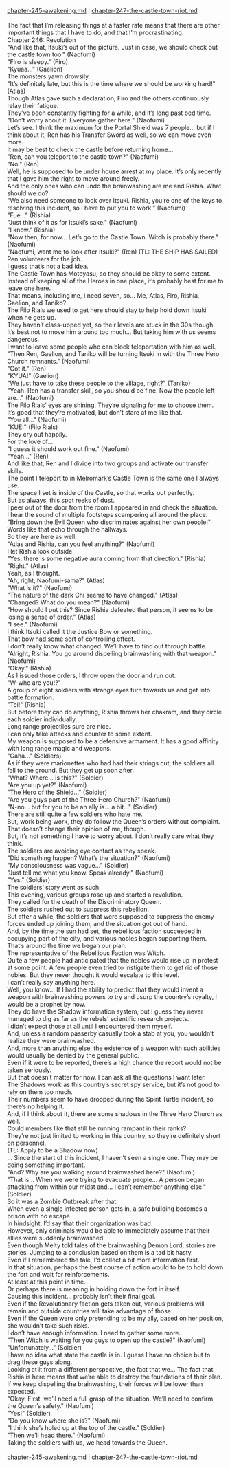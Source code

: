 [chapter-245-awakening.md](./chapter-245-awakening.md) | [chapter-247-the-castle-town-riot.md](./chapter-247-the-castle-town-riot.md) <br/>
<br/>
The fact that I’m releasing things at a faster rate means that there are other important things that I have to do, and that I’m procrastinating.<br/>
Chapter 246: Revolution<br/>
"And like that, Itsuki’s out of the picture. Just in case, we should check out the castle town too." (Naofumi)<br/>
"Firo is sleepy." (Firo)<br/>
"Kyuaa…" (Gaelion)<br/>
The monsters yawn drowsily.<br/>
"It’s definitely late, but this is the time where we should be working hard!" (Atlas)<br/>
Though Atlas gave such a declaration, Firo and the others continuously relay their fatigue.<br/>
They’ve been constantly fighting for a while, and it’s long past bed time.<br/>
"Don’t worry about it. Everyone gather here." (Naofumi)<br/>
Let’s see. I think the maximum for the Portal Shield was 7 people… but if I think about it, Ren has his Transfer Sword as well, so we can move even more.<br/>
It may be best to check the castle before returning home…<br/>
"Ren, can you teleport to the castle town?" (Naofumi)<br/>
"No." (Ren)<br/>
Well, he is supposed to be under house arrest at my place. It’s only recently that I gave him the right to move around freely.<br/>
And the only ones who can undo the brainwashing are me and Rishia. What should we do?<br/>
"We also need someone to look over Itsuki. Rishia, you’re one of the keys to resolving this incident, so I have to put you to work." (Naofumi)<br/>
"Fue…" (Rishia)<br/>
"Just think of it as for Itsuki’s sake." (Naofumi)<br/>
"I know." (Rishia)<br/>
"Now then, for now… Let’s go to the Castle Town. Witch is probably there." (Naofumi)<br/>
"Naofumi, want me to look after Itsuki?" (Ren) (TL: THE SHIP HAS SAILED)<br/>
Ren volunteers for the job.<br/>
I guess that’s not a bad idea.<br/>
The Castle Town has Motoyasu, so they should be okay to some extent.<br/>
Instead of keeping all of the Heroes in one place, it’s probably best for me to leave one here.<br/>
That means, including me, I need seven, so… Me, Atlas, Firo, Rishia, Gaelion, and Taniko?<br/>
The Filo Rials we used to get here should stay to help hold down Itsuki when he gets up.<br/>
They haven’t class-upped yet, so their levels are stuck in the 30s though.<br/>
It’s best not to move him around too much… But taking him with us seems dangerous.<br/>
I want to leave some people who can block teleportation with him as well.<br/>
"Then Ren, Gaelion, and Taniko will be turning Itsuki in with the Three Hero Church remnants." (Naofumi)<br/>
"Got it." (Ren)<br/>
"KYUA!" (Gaelion)<br/>
"We just have to take these people to the village, right?" (Taniko)<br/>
"Yeah. Ren has a transfer skill, so you should be fine. Now the people left are…" (Naofumi)<br/>
The Filo Rials’ eyes are shining. They’re signaling for me to choose them.<br/>
It’s good that they’re motivated, but don’t stare at me like that.<br/>
"You all…" (Naofumi)<br/>
"KUE!" (Filo Rials)<br/>
They cry out happily.<br/>
For the love of…<br/>
"I guess it should work out fine." (Naofumi)<br/>
"Yeah…" (Ren)<br/>
And like that, Ren and I divide into two groups and activate our transfer skills.<br/>
The point I teleport to in Melromark’s Castle Town is the same one I always use.<br/>
The space I set is inside of the Castle, so that works out perfectly.<br/>
But as always, this spot reeks of dust.<br/>
I peer out of the door from the room I appeared in and check the situation.<br/>
I hear the sound of multiple footsteps scampering all around the place.<br/>
"Bring down the Evil Queen who discriminates against her own people!"<br/>
Words like that echo through the hallways.<br/>
So they are here as well.<br/>
"Atlas and Rishia, can you feel anything?" (Naofumi)<br/>
I let Rishia look outside.<br/>
"Yes, there is some negative aura coming from that direction." (Rishia)<br/>
"Right." (Atlas)<br/>
Yeah, as I thought.<br/>
"Ah, right, Naofumi-sama?" (Atlas)<br/>
"What is it?" (Naofumi)<br/>
"The nature of the dark Chi seems to have changed." (Atlas)<br/>
"Changed? What do you mean?" (Naofumi)<br/>
"How should I put this? Since Rishia defeated that person, it seems to be losing a sense of order." (Atlas)<br/>
"I see." (Naofumi)<br/>
I think Itsuki called it the Justice Bow or something.<br/>
That bow had some sort of controlling effect.<br/>
I don’t really know what changed. We’ll have to find out through battle.<br/>
"Alright, Rishia. You go around dispelling brainwashing with that weapon." (Naofumi)<br/>
"Okay." (Rishia)<br/>
As I issued those orders, I throw open the door and run out.<br/>
"W-who are you!?"<br/>
A group of eight soldiers with strange eyes turn towards us and get into battle formation.<br/>
"Tei!" (Rishia)<br/>
But before they can do anything, Rishia throws her chakram, and they circle each soldier individually.<br/>
Long range projectiles sure are nice.<br/>
I can only take attacks and counter to some extent.<br/>
My weapon is supposed to be a defensive armament. It has a good affinity with long range magic and weapons.<br/>
"Gaha…" (Soldiers)<br/>
As if they were marionettes who had had their strings cut, the soldiers all fall to the ground. But they get up soon after.<br/>
"What? Where… is this?" (Soldier)<br/>
"Are you up yet?" (Naofumi)<br/>
"The Hero of the Shield…" (Soldier)<br/>
"Are you guys part of the Three Hero Church?" (Naofumi)<br/>
"N-no… but for you to be an ally is… a bit…" (Soldier)<br/>
There are still quite a few soldiers who hate me.<br/>
But, work being work, they do follow the Queen’s orders without complaint. That doesn’t change their opinion of me, though.<br/>
But, it’s not something I have to worry about. I don’t really care what they think.<br/>
The soldiers are avoiding eye contact as they speak.<br/>
"Did something happen? What’s the situation?" (Naofumi)<br/>
"My consciousness was vague…" (Soldier)<br/>
"Just tell me what you know. Speak already." (Naofumi)<br/>
"Yes." (Soldier)<br/>
The soldiers’ story went as such.<br/>
This evening, various groups rose up and started a revolution.<br/>
They called for the death of the Discriminatory Queen.<br/>
The soldiers rushed out to suppress this rebellion.<br/>
But after a while, the soldiers that were supposed to suppress the enemy forces ended up joining them, and the situation got out of hand.<br/>
And, by the time the sun had set, the rebellious faction succeeded in occupying part of the city, and various nobles began supporting them.<br/>
That’s around the time we began our plan.<br/>
The representative of the Rebellious Faction was Witch.<br/>
Quite a few people had anticipated that the nobles would rise up in protest at some point. A few people even tried to instigate them to get rid of those nobles. But they never thought it would escalate to this level.<br/>
I can’t really say anything here.<br/>
Well, you know… If I had the ability to predict that they would invent a weapon with brainwashing powers to try and usurp the country’s royalty, I would be a prophet by now.<br/>
They do have the Shadow information system, but I guess they never managed to dig as far as the rebels’ scientific research projects.<br/>
I didn’t expect those at all until I encountered them myself.<br/>
And, unless a random passerby casually took a stab at you, you wouldn’t realize they were brainwashed.<br/>
And, more than anything else, the existence of a weapon with such abilities would usually be denied by the general public.<br/>
Even if it were to be reported, there’s a high chance the report would not be taken seriously.<br/>
But that doesn’t matter for now. I can ask all the questions I want later.<br/>
The Shadows work as this country’s secret spy service, but it’s not good to rely on them too much.<br/>
Their numbers seem to have dropped during the Spirit Turtle incident, so there’s no helping it.<br/>
And, if I think about it, there are some shadows in the Three Hero Church as well.<br/>
Could members like that still be running rampant in their ranks?<br/>
They’re not just limited to working in this country, so they’re definitely short on personnel.<br/>
(TL: Apply to be a Shadow now)<br/>
… Since the start of this incident, I haven’t seen a single one. They may be doing something important.<br/>
"And? Why are you walking around brainwashed here?" (Naofumi)<br/>
"That is… When we were trying to evacuate people… A person began attacking from within our midst and… I can’t remember anything else." (Soldier)<br/>
So it was a Zombie Outbreak after that.<br/>
When even a single infected person gets in, a safe building becomes a prison with no escape.<br/>
In hindsight, I’d say that their organization was bad.<br/>
However, only criminals would be able to immediately assume that their allies were suddenly brainwashed.<br/>
Even though Melty told tales of the brainwashing Demon Lord, stories are stories. Jumping to a conclusion based on them is a tad bit hasty.<br/>
Even if I remembered the tale, I’d collect a bit more information first.<br/>
In that situation, perhaps the best course of action would to be to hold down the fort and wait for reinforcements.<br/>
At least at this point in time.<br/>
Or perhaps there is meaning in holding down the fort in itself.<br/>
Causing this incident… probably isn’t their final goal.<br/>
Even if the Revolutionary faction gets taken out, various problems will remain and outside countries will take advantage of those.<br/>
Even if the Queen were only pretending to be my ally, based on her position, she wouldn’t take such risks.<br/>
I don’t have enough information. I need to gather some more.<br/>
"Then Witch is waiting for you guys to open up the castle?" (Naofumi)<br/>
"Unfortunately…" (Soldier)<br/>
I have no idea what state the castle is in. I guess I have no choice but to drag these guys along.<br/>
Looking at it from a different perspective, the fact that we… The fact that Rishia is here means that we’re able to destroy the foundations of their plan.<br/>
If we keep dispelling the brainwashing, their forces will be lower than expected.<br/>
"Okay. First, we’ll need a full grasp of the situation. We’ll need to confirm the Queen’s safety." (Naofumi)<br/>
"Yes!" (Soldier)<br/>
"Do you know where she is?" (Naofumi)<br/>
"I think she’s holed up at the top of the castle." (Soldier)<br/>
"Then we’ll head there." (Naofumi)<br/>
Taking the soldiers with us, we head towards the Queen.<br/>
<br/>
[chapter-245-awakening.md](./chapter-245-awakening.md) | [chapter-247-the-castle-town-riot.md](./chapter-247-the-castle-town-riot.md) <br/>

